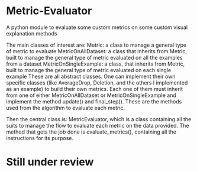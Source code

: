 # Metric-Evaluator
 
A python module to evaluate some custom metrics on some custom visual explanation methods

The main classes of interest are: Metric: a class to manage a general type of metric to evaluate MetricOnAllDataset: a class that inherits from Metric, built to manage the general type of metric evaluated on all the examples from a dataset MetricOnSingleExample: a class, that inherits from Metric, built to manage the general type of metric evaluated on each single example These are all abstract classes. One can implement their own specific classes (like AverageDrop, Deletion, and the others I implemented as an example) to build their own metrics. Each one of them must inherit from one of either MetricOnAllDataset or MetricOnSingleExample and implement the method update() and final_step(). These are the methods used from the algorithm to evaluate each metric.

Then the central class is: MetricEvaluator, which is a class containing all the suits to manage the flow to evaluate each metric on the data provided. The method that gets the job done is evaluate_metrics(), containing all the instructions for its purpose.

# Still under review
